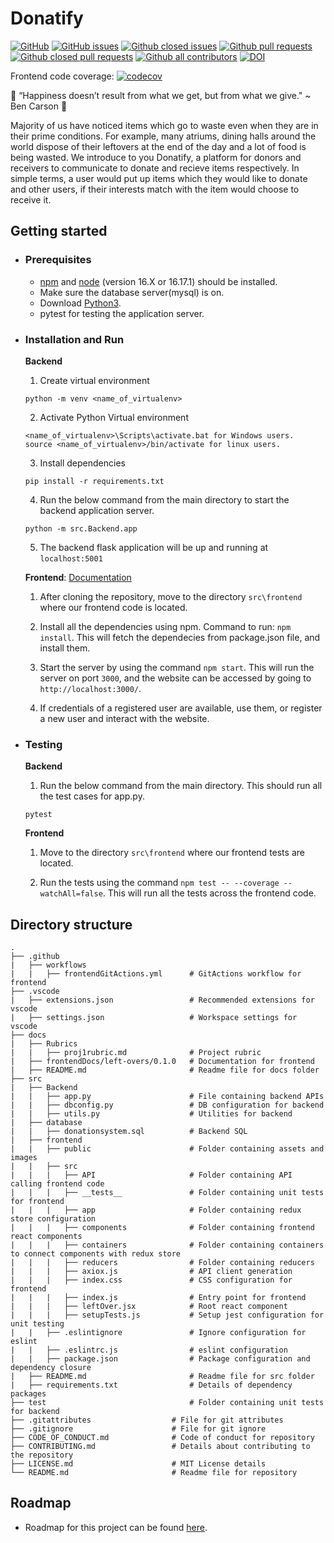 # Donatify

[![GitHub](https://img.shields.io/github/license/agupta15k/ncsu_se_fall22_22_pr_1?color=green&label=license&logo=MIT)](https://github.com/agupta15k/ncsu_se_fall22_22_pr_1/blob/main/LICENSE.md)
[![GitHub issues](https://img.shields.io/github/issues-raw/agupta15k/ncsu_se_fall22_22_pr_1)](https://github.com/agupta15k/ncsu_se_fall22_22_pr_1/issues)
[![Github closed issues](https://img.shields.io/github/issues-closed-raw/agupta15k/ncsu_se_fall22_22_pr_1)](https://github.com/agupta15k/ncsu_se_fall22_22_pr_1/issues?q=is%3Aissue+is%3Aclosed)
[![Github pull requests](https://img.shields.io/github/issues-pr/agupta15k/ncsu_se_fall22_22_pr_1?color=red)](https://github.com/agupta15k/ncsu_se_fall22_22_pr_1/pulls)
[![Github closed pull requests](https://img.shields.io/github/issues-pr-closed/agupta15k/ncsu_se_fall22_22_pr_1?color=blue)](https://github.com/agupta15k/ncsu_se_fall22_22_pr_1/pulls?q=is%3Apr+is%3Aclosed)
[![Github all contributors](https://img.shields.io/github/contributors/agupta15k/ncsu_se_fall22_22_pr_1?color=green)](https://github.com/agupta15k/ncsu_se_fall22_22_pr_1/graphs/contributors)
[![DOI](https://zenodo.org/badge/542853527.svg)](https://zenodo.org/badge/latestdoi/542853527)

Frontend code coverage: [![codecov](https://codecov.io/gh/agupta15k/ncsu_se_fall22_22_pr_1/branch/main/graph/badge.svg?token=BNXSAGHWJZ)](https://codecov.io/gh/agupta15k/ncsu_se_fall22_22_pr_1)

:clap: “Happiness doesn’t result from what we get, but from what we give." ~ Ben Carson :clap:

Majority of us have noticed items which go to waste even when they are in their prime conditions. For example, many atriums, dining halls around the world dispose of their leftovers at the end of the day and a lot of food is being wasted. We introduce to you Donatify, a platform for donors and receivers to communicate to donate and recieve items respectively. In simple terms, a user would put up items which they would like to donate and other users, if their interests match with the item would choose to receive it.

## Getting started

- ### Prerequisites
  - [npm](https://www.npmjs.com/) and [node](https://nodejs.org/en/) (version 16.X or 16.17.1) should be installed.
  - Make sure the database server(mysql) is on.
  - Download [Python3](https://www.python.org/downloads/).
  - pytest for testing the application server.

- ### Installation and Run

    **Backend**

    1. Create virtual environment

    ```
    python -m venv <name_of_virtualenv>
    ```

    2. Activate Python Virtual environment

    ```
    <name_of_virtualenv>\Scripts\activate.bat for Windows users.
    source <name_of_virtualenv>/bin/activate for linux users.
    ```

    3. Install dependencies

    ```
    pip install -r requirements.txt
    ```

    4. Run the below command from the main directory to start the backend application server.

    ```
    python -m src.Backend.app
    ```

    5. The backend flask application will be up and running at ```localhost:5001```

    **Frontend**: [Documentation](https://agupta15k.github.io/ncsu_se_fall22_22_pr_1/)

    1. After cloning the repository, move to the directory ```src\frontend``` where our frontend code is located.

    2. Install all the dependencies using npm. Command to run: ```npm install```. This will fetch the dependecies from package.json file, and install them.

    3. Start the server by using the command ```npm start```. This will run the server on port ```3000```, and the website can be accessed by going to ```http://localhost:3000/```.

    4. If credentials of a registered user are available, use them, or register a new user and interact with the website.
  
 - ### Testing

    **Backend**

    1. Run the below command from the main directory. This should run all the test cases for app.py.

    ```
    pytest
    ```
    
    **Frontend**

    1. Move to the directory ```src\frontend``` where our frontend tests are located.
    
    2. Run the tests using the command ```npm test -- --coverage --watchAll=false```. This will run all the tests across the frontend code.

## Directory structure

    .
    ├── .github
    |   ├── workflows
    |   |   ├── frontendGitActions.yml      # GitActions workflow for frontend
    ├── .vscode
    |   ├── extensions.json                 # Recommended extensions for vscode
    |   ├── settings.json                   # Workspace settings for vscode
    ├── docs
    |   ├── Rubrics
    |   |   ├── proj1rubric.md              # Project rubric
    |   ├── frontendDocs/left-overs/0.1.0   # Documentation for frontend
    |   ├── README.md                       # Readme file for docs folder
    ├── src
    |   ├── Backend
    |   |   ├── app.py                      # File containing backend APIs
    |   |   ├── dbconfig.py                 # DB configuration for backend
    |   |   ├── utils.py                    # Utilities for backend
    |   ├── database
    |   |   ├── donationsystem.sql          # Backend SQL
    |   ├── frontend
    |   |   ├── public                      # Folder containing assets and images
    |   |   ├── src
    |   |   |   ├── API                     # Folder containing API calling frontend code
    |   |   |   ├── __tests__               # Folder containing unit tests for frontend
    |   |   |   ├── app                     # Folder containing redux store configuration
    |   |   |   ├── components              # Folder containing frontend react components
    |   |   |   ├── containers              # Folder containing containers to connect components with redux store
    |   |   |   ├── reducers                # Folder containing reducers
    |   |   |   ├── axiox.js                # API client generation
    |   |   |   ├── index.css               # CSS configuration for frontend
    |   |   |   ├── index.js                # Entry point for frontend
    |   |   |   ├── leftOver.jsx            # Root react component
    |   |   |   ├── setupTests.js           # Setup jest configuration for unit testing
    |   |   ├── .eslintignore               # Ignore configuration for eslint
    |   |   ├── .eslintrc.js                # eslint configuration
    |   |   ├── package.json                # Package configuration and dependency closure
    |   ├── README.md                       # Readme file for src folder
    |   ├── requirements.txt                # Details of dependency packages
    ├── test                                # Folder containing unit tests for backend
    ├── .gitattributes                  # File for git attributes
    ├── .gitignore                      # File for git ignore
    ├── CODE_OF_CONDUCT.md              # Code of conduct for repository
    ├── CONTRIBUTING.md                 # Details about contributing to the repository
    ├── LICENSE.md                      # MIT License details
    └── README.md                       # Readme file for repository

## Roadmap

* Roadmap for this project can be found [here](https://github.com/users/agupta15k/projects/2).
